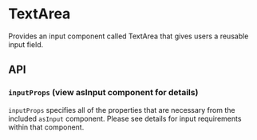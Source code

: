 # TextArea

Provides an input component called TextArea that gives users a reusable input field.

## API

### `inputProps` (view asInput component for details)
`inputProps` specifies all of the properties that are necessary from the included `asInput` component.  Please see details for input requirements within that component. 
